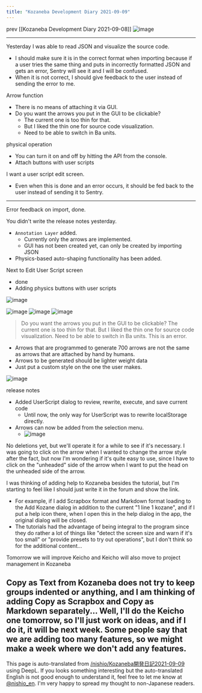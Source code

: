 ```yaml
---
title: "Kozaneba Development Diary 2021-09-09"
---
```


prev  [[Kozaneba Development Diary 2021-09-08]]
![image](https://gyazo.com/cef794096b06743c1bbd9b9c4b40f0c4/thumb/1000)

---
Yesterday I was able to read JSON and visualize the source code.
- I should make sure it is in the correct format when importing because if a user tries the same thing and puts in incorrectly formatted JSON and gets an error, Sentry will see it and I will be confused.
- When it is not correct, I should give feedback to the user instead of sending the error to me.

Arrow function
- There is no means of attaching it via GUI.
- Do you want the arrows you put in the GUI to be clickable?
    - The current one is too thin for that.
    - But I liked the thin one for source code visualization.
    - Need to be able to switch in Ba units.

physical operation
- You can turn it on and off by hitting the API from the console.
- Attach buttons with user scripts

I want a user script edit screen.
- Even when this is done and an error occurs, it should be fed back to the user instead of sending it to Sentry.

---
Error feedback on import, done.

You didn't write the release notes yesterday.
- `Annotation Layer` added.
    - Currently only the arrows are implemented.
    - GUI has not been created yet, can only be created by importing JSON
- Physics-based auto-shaping functionality has been added.


Next to Edit User Script screen
- done
- Adding physics buttons with user scripts

![image](https://gyazo.com/d493d53577b82f002ebac352258d2925/thumb/1000)

![image](https://gyazo.com/679775b480aa540d3a095a97287a9792/thumb/1000)
![image](https://gyazo.com/8f571f642b87f4a20ae59fa5f7f0207a/thumb/1000)
![image](https://gyazo.com/6f34662f37f13b9ade7b6fd8b1d0ed51/thumb/1000)

>  Do you want the arrows you put in the GUI to be clickable?
>  The current one is too thin for that.
>  But I liked the thin one for source code visualization.
>  Need to be able to switch in Ba units.
This is an error.
- Arrows that are programmed to generate 700 arrows are not the same as arrows that are attached by hand by humans.
- Arrows to be generated should be lighter weight data
- Just put a custom style on the one the user makes.

![image](https://gyazo.com/8c1ce3bb6927e704966910f4aaa240b0/thumb/1000)

release notes
- Added UserScript dialog to review, rewrite, execute, and save current code
    - Until now, the only way for UserScript was to rewrite localStorage directly.
- Arrows can now be added from the selection menu.
    - ![image](https://gyazo.com/cef794096b06743c1bbd9b9c4b40f0c4/thumb/1000)

No deletions yet, but we'll operate it for a while to see if it's necessary.
I was going to click on the arrow when I wanted to change the arrow style after the fact, but now I'm wondering if it's quite easy to use, since I have to click on the "unheaded" side of the arrow when I want to put the head on the unheaded side of the arrow.

I was thinking of adding help to Kozaneba besides the tutorial, but I'm starting to feel like I should just write it in the forum and show the link.
- For example, if I add Scrapbox format and Markdown format loading to the Add Kozane dialog in addition to the current "1 line 1 kozane", and if I put a help icon there, when I open this in the help dialog in the app, the original dialog will be closed.
- The tutorials had the advantage of being integral to the program since they do rather a lot of things like "detect the screen size and warn if it's too small" or "provide presets to try out operations", but I don't think so for the additional content...

Tomorrow we will improve Keicho and Keicho will also move to project management in Kozaneba

Copy as Text from Kozaneba does not try to keep groups indented or anything, and I am thinking of adding Copy as Scrapbox and Copy as Markdown separately...
Well, I'll do the Keicho one tomorrow, so I'll just work on ideas, and if I do it, it will be next week. Some people say that we are adding too many features, so we might make a week where we don't add any features.
---
This page is auto-translated from [/nishio/Kozaneba開発日記2021-09-09](https://scrapbox.io/nishio/Kozaneba開発日記2021-09-09) using DeepL. If you looks something interesting but the auto-translated English is not good enough to understand it, feel free to let me know at [@nishio_en](https://twitter.com/nishio_en). I'm very happy to spread my thought to non-Japanese readers.